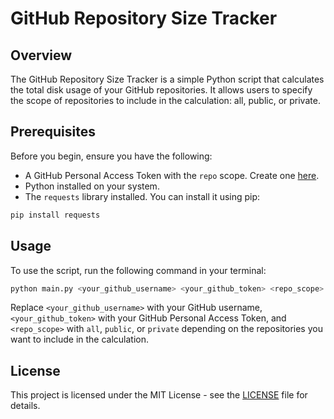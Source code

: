 # GitHub Repository Size Tracker

## Overview
The GitHub Repository Size Tracker is a simple Python script that calculates the total disk usage of your GitHub repositories. It allows users to specify the scope of repositories to include in the calculation: all, public, or private.

## Prerequisites
Before you begin, ensure you have the following:
- A GitHub Personal Access Token with the `repo` scope. Create one [here](https://github.com/settings/tokens).
- Python installed on your system.
- The `requests` library installed. You can install it using pip:

```bash
pip install requests
```

## Usage
To use the script, run the following command in your terminal:

```bash
python main.py <your_github_username> <your_github_token> <repo_scope>
```

Replace `<your_github_username>` with your GitHub username, `<your_github_token>` with your GitHub Personal Access Token, and `<repo_scope>` with `all`, `public`, or `private` depending on the repositories you want to include in the calculation.

## License
This project is licensed under the MIT License - see the [LICENSE](LICENSE) file for details.
